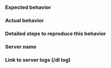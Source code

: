 ### Expected behavior

### Actual behavior

### Detailed steps to reproduce this behavior

### Server name

### Link to server logs (/dl log)
